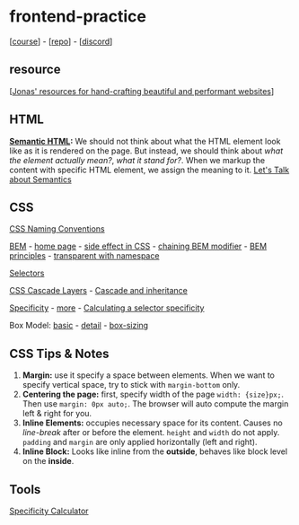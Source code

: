 # frontend-practice

[[course](https://www.udemy.com/course/design-and-develop-a-killer-website-with-html5-and-css3/?referralCode=93317126211B2A500938)] - [[repo](https://github.com/jonasschmedtmann/html-css-course)] - [[discord](https://discord.gg/uhMkpf4)]

## resource

[[Jonas' resources for hand-crafting
beautiful and performant websites](http://codingheroes.io/resources/)]

## HTML

**[Semantic HTML](https://www.w3schools.com/html/html5_semantic_elements.asp):** We should not think about what the HTML element look like as it is rendered on the page. But instead, we should think about _what the element actually mean?_, _what it stand for?_. When we markup the content with specific HTML element, we assign the meaning to it. [Let's Talk about Semantics](https://html5doctor.com/lets-talk-about-semantics/)

## CSS

[CSS Naming Conventions](https://www.freecodecamp.org/news/css-naming-conventions-that-will-save-you-hours-of-debugging-35cea737d849/)

[BEM](https://css-tricks.com/bem-101/) - [home page](https://en.bem.info/) - [side effect in CSS](http://philipwalton.com/articles/side-effects-in-css/) - [chaining BEM modifier](http://webuild.envato.com/blog/chainable-bem-modifiers/) - [BEM principles](http://www.smashingmagazine.com/2012/04/16/a-new-front-end-methodology-bem/) - [transparent with namespace](https://csswizardry.com/2015/03/more-transparent-ui-code-with-namespaces/)

[Selectors](https://www.w3.org/TR/selectors-3/#selector)

[CSS Cascade Layers](https://css-tricks.com/css-cascade-layers/) - [Cascade and inheritance](https://developer.mozilla.org/en-US/docs/Learn/CSS/Building_blocks/Cascade_and_inheritance)

[Specificity](https://developer.mozilla.org/en-US/docs/Web/CSS/Specificity) - [more](https://css-tricks.com/specifics-on-css-specificity/) - [Calculating a selector specificity](https://www.w3.org/TR/selectors-3/#specificity)

Box Model: [basic](https://developer.mozilla.org/en-US/docs/Web/CSS/CSS_Box_Model/Introduction_to_the_CSS_box_model) - [detail](https://developer.mozilla.org/en-US/docs/Learn/CSS/Building_blocks/The_box_model) - [box-sizing](https://developer.mozilla.org/en-US/docs/Web/CSS/box-sizing)

## CSS Tips & Notes

1. **Margin:** use it specify a space between elements. When we want to specify vertical space, try to stick with `margin-bottom` only.
2. **Centering the page:** first, specify width of the page `width: {size}px;`. Then use `margin: 0px auto;`. The browser will auto compute the margin left & right for you.
3. **Inline Elements:** occupies necessary space for its content. Causes no _line-break_ after or before the element. `height` and `width` do not apply. `padding` and `margin` are only applied horizontally (left and right).
4. **Inline Block:** Looks like inline from the **outside**, behaves like block level on the **inside**.

## Tools

[Specificity Calculator](https://specificity.keegan.st/)
